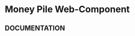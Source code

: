 <!-- Money Pile Web-Component Documentation -->

# **Money Pile Web-Component**

## **DOCUMENTATION**
